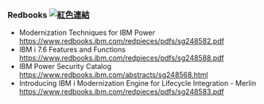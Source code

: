 ### Redbooks [![紅色連結](https://img.shields.io/badge/IBM-Redbook-red)](https://www.redbooks.ibm.com/domains/power)
+ Modernization Techniques for IBM Power<br />https://www.redbooks.ibm.com/redpieces/pdfs/sg248582.pdf
+ IBM i 7.6 Features and Functions<br />https://www.redbooks.ibm.com/redpieces/pdfs/sg248588.pdf
+ IBM Power Security Catalog<br />https://www.redbooks.ibm.com/abstracts/sg248568.html
+ Introducing IBM i Modernization Engine for Lifecycle Integration - Merlin<br />https://www.redbooks.ibm.com/redpieces/pdfs/sg248583.pdf




